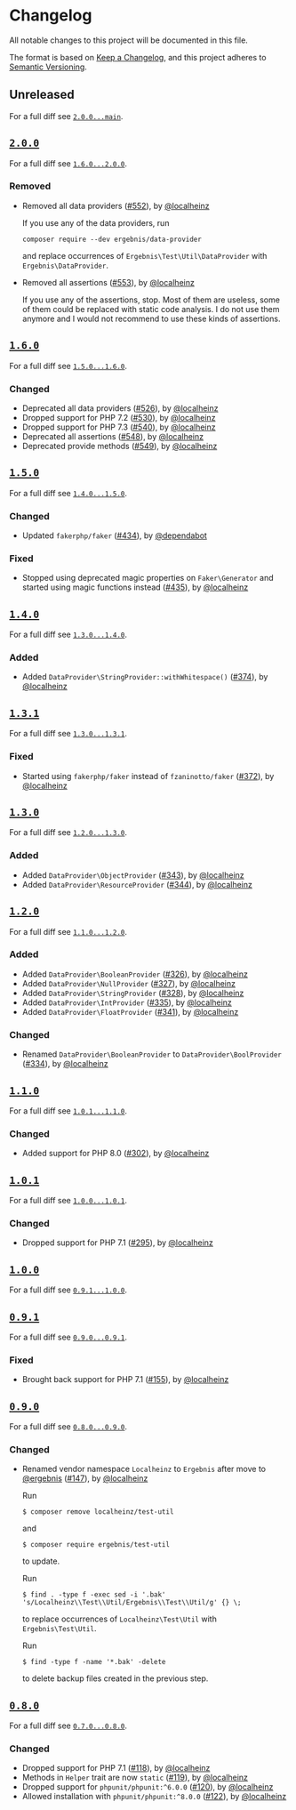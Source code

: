 # Changelog

All notable changes to this project will be documented in this file.

The format is based on [Keep a Changelog](https://keepachangelog.com/en/1.0.0/), and this project adheres to [Semantic Versioning](https://semver.org/spec/v2.0.0.html).

## Unreleased

For a full diff see [`2.0.0...main`][2.0.0...main].

## [`2.0.0`][2.0.0]

For a full diff see [`1.6.0...2.0.0`][1.6.0...2.0.0].

### Removed

- Removed all data providers ([#552]), by [@localheinz]

  If you use any of the data providers, run

  ```shell
  composer require --dev ergebnis/data-provider
  ```

  and replace occurrences of `Ergebnis\Test\Util\DataProvider` with `Ergebnis\DataProvider`.

- Removed all assertions ([#553]), by [@localheinz]

  If you use any of the assertions, stop. Most of them are useless, some of them could be replaced with static code analysis. I do not use them anymore and I would not recommend to use these kinds of assertions.

## [`1.6.0`][1.6.0]

For a full diff see [`1.5.0...1.6.0`][1.5.0...1.6.0].

### Changed

- Deprecated all data providers ([#526]), by [@localheinz]
- Dropped support for PHP 7.2 ([#530]), by [@localheinz]
- Dropped support for PHP 7.3 ([#540]), by [@localheinz]
- Deprecated all assertions ([#548]), by [@localheinz]
- Deprecated provide methods ([#549]), by [@localheinz]

## [`1.5.0`][1.5.0]

For a full diff see [`1.4.0...1.5.0`][1.4.0...1.5.0].

### Changed

* Updated `fakerphp/faker` ([#434]), by [@dependabot]

### Fixed

* Stopped using deprecated magic properties on `Faker\Generator` and started using magic functions instead ([#435]), by [@localheinz]

## [`1.4.0`][1.4.0]

For a full diff see [`1.3.0...1.4.0`][1.3.1...1.4.0].

### Added

* Added `DataProvider\StringProvider::withWhitespace()` ([#374]), by [@localheinz]

## [`1.3.1`][1.3.1]

For a full diff see [`1.3.0...1.3.1`][1.3.0...1.3.1].

### Fixed

* Started using `fakerphp/faker` instead of `fzaninotto/faker` ([#372]), by [@localheinz]

## [`1.3.0`][1.3.0]

For a full diff see [`1.2.0...1.3.0`][1.2.0...1.3.0].

### Added

* Added `DataProvider\ObjectProvider` ([#343]), by [@localheinz]
* Added `DataProvider\ResourceProvider` ([#344]), by [@localheinz]

## [`1.2.0`][1.2.0]

For a full diff see [`1.1.0...1.2.0`][1.1.0...1.2.0].

### Added

* Added `DataProvider\BooleanProvider` ([#326]), by [@localheinz]
* Added `DataProvider\NullProvider` ([#327]), by [@localheinz]
* Added `DataProvider\StringProvider` ([#328]), by [@localheinz]
* Added `DataProvider\IntProvider` ([#335]), by [@localheinz]
* Added `DataProvider\FloatProvider` ([#341]), by [@localheinz]

### Changed

* Renamed `DataProvider\BooleanProvider` to `DataProvider\BoolProvider` ([#334]), by [@localheinz]

## [`1.1.0`][1.1.0]

For a full diff see [`1.0.1...1.1.0`][1.0.1...1.1.0].

### Changed

* Added support for PHP 8.0 ([#302]), by [@localheinz]

## [`1.0.1`][1.0.1]

For a full diff see [`1.0.0...1.0.1`][1.0.0...1.0.1].

### Changed

* Dropped support for PHP 7.1 ([#295]), by [@localheinz]

## [`1.0.0`][1.0.0]

For a full diff see [`0.9.1...1.0.0`][0.9.1...1.0.0].

## [`0.9.1`][0.9.1]

For a full diff see [`0.9.0...0.9.1`][0.9.0...0.9.1].

### Fixed

* Brought back support for PHP 7.1 ([#155]), by [@localheinz]

## [`0.9.0`][0.9.0]

For a full diff see [`0.8.0...0.9.0`][0.8.0...0.9.0].

### Changed

* Renamed vendor namespace `Localheinz` to `Ergebnis` after move to [@ergebnis] ([#147]), by [@localheinz]

  Run

  ```
  $ composer remove localheinz/test-util
  ```

  and

  ```
  $ composer require ergebnis/test-util
  ```

  to update.

  Run

  ```
  $ find . -type f -exec sed -i '.bak' 's/Localheinz\\Test\\Util/Ergebnis\\Test\\Util/g' {} \;
  ```

  to replace occurrences of `Localheinz\Test\Util` with `Ergebnis\Test\Util`.

  Run

  ```
  $ find -type f -name '*.bak' -delete
  ```

  to delete backup files created in the previous step.

## [`0.8.0`][0.8.0]

For a full diff see [`0.7.0...0.8.0`][0.7.0...0.8.0].

### Changed

* Dropped support for PHP 7.1 ([#118]), by [@localheinz]
* Methods in `Helper` trait are now `static` ([#119]), by [@localheinz]
* Dropped support for `phpunit/phpunit:^6.0.0` ([#120]), by [@localheinz]
* Allowed installation with `phpunit/phpunit:^8.0.0` ([#122]), by [@localheinz]

[0.8.0]: https://github.com/ergebnis/test-util/releases/tag/0.8.0
[0.9.0]: https://github.com/ergebnis/test-util/releases/tag/0.9.0
[0.9.1]: https://github.com/ergebnis/test-util/releases/tag/0.9.1
[1.0.0]: https://github.com/ergebnis/test-util/releases/tag/1.0.0
[1.0.1]: https://github.com/ergebnis/test-util/releases/tag/1.0.1
[1.1.0]: https://github.com/ergebnis/test-util/releases/tag/1.1.0
[1.2.0]: https://github.com/ergebnis/test-util/releases/tag/1.2.0
[1.3.0]: https://github.com/ergebnis/test-util/releases/tag/1.3.0
[1.3.1]: https://github.com/ergebnis/test-util/releases/tag/1.3.1
[1.4.0]: https://github.com/ergebnis/test-util/releases/tag/1.4.0
[1.5.0]: https://github.com/ergebnis/test-util/releases/tag/1.5.0
[1.6.0]: https://github.com/ergebnis/test-util/releases/tag/1.6.0
[2.0.0]: https://github.com/ergebnis/test-util/releases/tag/2.0.0

[0.7.0...0.8.0]: https://github.com/ergebnis/test-util/compare/0.7.0...0.8.0
[0.8.0...0.9.0]: https://github.com/ergebnis/test-util/compare/0.8.0...0.9.0
[0.9.0...0.9.1]: https://github.com/ergebnis/test-util/compare/0.9.0...0.9.1
[0.9.1...1.0.0]: https://github.com/ergebnis/test-util/compare/0.9.1...1.0.0
[1.0.0...1.0.1]: https://github.com/ergebnis/test-util/compare/1.0.0...1.0.1
[1.0.1...1.1.0]: https://github.com/ergebnis/test-util/compare/1.0.1...1.1.0
[1.1.0...1.2.0]: https://github.com/ergebnis/test-util/compare/1.1.0...1.2.0
[1.2.0...1.3.0]: https://github.com/ergebnis/test-util/compare/1.2.0...1.3.0
[1.3.0...1.3.1]: https://github.com/ergebnis/test-util/compare/1.3.0...1.3.1
[1.3.1...1.4.0]: https://github.com/ergebnis/test-util/compare/1.3.1...1.4.0
[1.4.0...1.5.0]: https://github.com/ergebnis/test-util/compare/1.4.0...1.5.0
[1.5.0...1.6.0]: https://github.com/ergebnis/test-util/compare/1.5.0...1.6.0
[1.6.0...2.0.0]: https://github.com/ergebnis/test-util/compare/1.6.0...2.0.0
[2.0.0...main]: https://github.com/ergebnis/test-util/compare/2.0.0...main

[#118]: https://github.com/ergebnis/test-util/pull/118
[#119]: https://github.com/ergebnis/test-util/pull/119
[#120]: https://github.com/ergebnis/test-util/pull/120
[#122]: https://github.com/ergebnis/test-util/pull/122
[#147]: https://github.com/ergebnis/test-util/pull/147
[#155]: https://github.com/ergebnis/test-util/pull/155
[#295]: https://github.com/ergebnis/test-util/pull/295
[#302]: https://github.com/ergebnis/test-util/pull/302
[#326]: https://github.com/ergebnis/test-util/pull/326
[#327]: https://github.com/ergebnis/test-util/pull/327
[#328]: https://github.com/ergebnis/test-util/pull/328
[#334]: https://github.com/ergebnis/test-util/pull/334
[#335]: https://github.com/ergebnis/test-util/pull/335
[#341]: https://github.com/ergebnis/test-util/pull/341
[#343]: https://github.com/ergebnis/test-util/pull/343
[#344]: https://github.com/ergebnis/test-util/pull/344
[#372]: https://github.com/ergebnis/test-util/pull/372
[#374]: https://github.com/ergebnis/test-util/pull/374
[#434]: https://github.com/ergebnis/test-util/pull/434
[#435]: https://github.com/ergebnis/test-util/pull/435
[#526]: https://github.com/ergebnis/test-util/pull/526
[#530]: https://github.com/ergebnis/test-util/pull/530
[#540]: https://github.com/ergebnis/test-util/pull/540
[#548]: https://github.com/ergebnis/test-util/pull/548
[#549]: https://github.com/ergebnis/test-util/pull/549
[#552]: https://github.com/ergebnis/test-util/pull/552
[#553]: https://github.com/ergebnis/test-util/pull/553

[@dependabot]: https://github.com/dependabot
[@ergebnis]: https://github.com/ergebnis
[@localheinz]: https://github.com/localheinz
